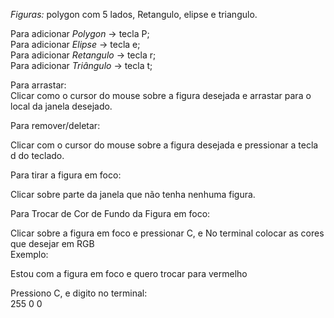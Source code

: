 <p><em>Figuras:</em> polygon com 5 lados, Retangulo, elipse e triangulo.</p>

<p>Para adicionar <em>Polygon</em> -> tecla P;</br>
Para adicionar <em>Elipse </em>  -> tecla e;</br>
Para adicionar <em>Retangulo</em> -> tecla r;</br>
Para adicionar <em>Triângulo</em> -> tecla t;</br>
</p>
<p>
Para arrastar:</br>
Clicar como o cursor do mouse sobre a figura desejada e arrastar para o local da janela desejado.
<p>
Para remover/deletar:

Clicar com o cursor do mouse sobre a figura desejada e pressionar a tecla d do teclado.

Para tirar a figura em foco:

Clicar sobre parte da janela que não tenha nenhuma figura.
  
Para Trocar de Cor de Fundo da Figura em foco:
  
Clicar sobre a figura em foco e pressionar C, e No terminal colocar as cores que desejar em RGB</br>
Exemplo:

Estou com a figura em foco e quero trocar para vermelho </br>

Pressiono C, e digito no terminal: </br>
255
0
0






